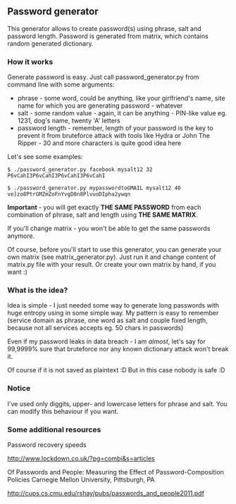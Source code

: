 ## Password generator

This generator allows to create password(s) using phrase, salt and password length.
Password is generated from matrix, which contains random generated dictionary.

### How it works

Generate password is easy. Just call password_generator.py from command line with some arguments:
* phrase - some word, could be anything, like your girlfriend's name, site name for which you are generating password - whatever
* salt - some random value - again, it can be anything - PIN-like value eg. 1231, dog's name, twenty 'A' letters
* password length - remember, length of your password is the key to prevent it from bruteforce attack with tools like Hydra or John The Ripper - 30 and more characters is quite good idea here


Let's see some examples:

```
$ ./password_generator.py facebook mysalt12 32
P6vCahI3P6vCahI3P6vCahI3P6vCahI

$ ./password_generator.py mypasswordtoGMAIL mysalt12 40
ve]zo8PtrGMZmZoFnYvgD8n8PlvuoDIpha2ywqn

```

**Important** - you will get exactly **THE SAME PASSWORD** from each combination of phrase, salt and length using **THE SAME MATRIX**.

If you'll change matrix - you won't be able to get the same passwords anymore.


Of course, before you'll start to use this generator, you can generate your own matrix (see matrix_generator.py). Just run it and change content of matrix.py file with your result. Or create your own matrix by hand, if you want :)


### What is the idea?

Idea is simple - I just needed some way to generate long passwords with huge entropy using in some simple way.
My pattern is easy to remember (service domain as phrase, one word as salt and couple fixed length, because not all services accepts eg. 50 chars in passwords)

Even if my password leaks in data breach - I am _almost_, let's say for 99,9999% sure that bruteforce nor any known dictionary attack won't break it.

Of course if it is not saved as plaintext :D But in this case nobody is safe :D

### Notice

I've used only diggits, upper- and lowercase letters for phrase and salt. You can modify this behaviour if you want.


### Some additional resources

Password recovery speeds                

http://www.lockdown.co.uk/?pg=combi&s=articles

Of Passwords and People: Measuring the Effect of Password-Composition Policies
Carnegie Mellon University, Pittsburgh, PA              

http://cups.cs.cmu.edu/rshay/pubs/passwords_and_people2011.pdf

